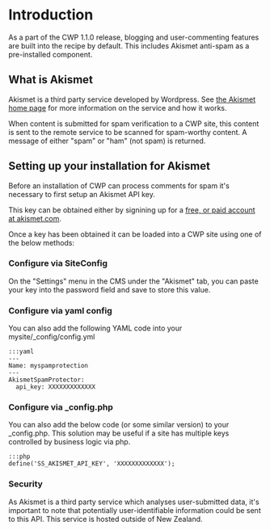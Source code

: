 <!--
title: Configure Akismet anti-spam
-->

# Introduction

As a part of the CWP 1.1.0 release, blogging and user-commenting features are built into the
recipe by default. This includes Akismet anti-spam as a pre-installed component.

## What is Akismet

Akismet is a third party service developed by Wordpress. See [the Akismet home page](http://akismet.com/) for
more information on the service and how it works.

When content is submitted for spam verification to a CWP site, this content is sent to the remote service to be
scanned for spam-worthy content. A message of either "spam" or "ham" (not spam) is returned.

## Setting up your installation for Akismet

Before an installation of CWP can process comments for spam it's necessary to first setup an Akismet API key.

This key can be obtained either by signining up for a [free, or paid account at akismet.com](http://akismet.com/plans/).

Once a key has been obtained it can be loaded into a CWP site using one of the below methods:

### Configure via SiteConfig

On the "Settings" menu in the CMS under the "Akismet" tab, you can paste your key into the password field and save
to store this value.

### Configure via yaml config

You can also add the following YAML code into your mysite/_config/config.yml


	:::yaml
	---
	Name: myspamprotection
	---
	AkismetSpamProtector:
	  api_key: XXXXXXXXXXXXX


### Configure via _config.php

You can also add the below code (or some similar version) to your _config.php. This solution may be useful if
a site has multiple keys controlled by business logic via php.


	:::php
	define('SS_AKISMET_API_KEY', 'XXXXXXXXXXXXX');


### Security

As Akismet is a third party service which analyses user-submitted data, it's important to note that potentially 
user-identifiable information could be sent to this API. This service is hosted outside of New Zealand.

